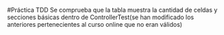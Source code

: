 #Práctica TDD
Se comprueba que la tabla muestra la cantidad de celdas y secciones básicas dentro de ControllerTest(se han modificado los anteriores pertenecientes al curso online que no eran válidos)